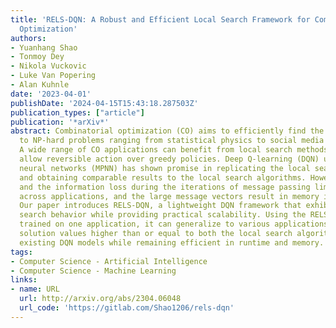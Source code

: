 ```yaml
---
title: 'RELS-DQN: A Robust and Efficient Local Search Framework for Combinatorial
  Optimization'
authors:
- Yuanhang Shao
- Tonmoy Dey
- Nikola Vuckovic
- Luke Van Popering
- Alan Kuhnle
date: '2023-04-01'
publishDate: '2024-04-15T15:43:18.287503Z'
publication_types: ["article"]
publication: '*arXiv*'
abstract: Combinatorial optimization (CO) aims to efficiently find the best solution
  to NP-hard problems ranging from statistical physics to social media marketing.
  A wide range of CO applications can benefit from local search methods because they
  allow reversible action over greedy policies. Deep Q-learning (DQN) using message-passing
  neural networks (MPNN) has shown promise in replicating the local search behavior
  and obtaining comparable results to the local search algorithms. However, the over-smoothing
  and the information loss during the iterations of message passing limit its robustness
  across applications, and the large message vectors result in memory inefficiency.
  Our paper introduces RELS-DQN, a lightweight DQN framework that exhibits the local
  search behavior while providing practical scalability. Using the RELS-DQN model
  trained on one application, it can generalize to various applications by providing
  solution values higher than or equal to both the local search algorithms and the
  existing DQN models while remaining efficient in runtime and memory.
tags:
- Computer Science - Artificial Intelligence
- Computer Science - Machine Learning
links:
- name: URL
  url: http://arxiv.org/abs/2304.06048
  url_code: 'https://gitlab.com/Shao1206/rels-dqn'
---
```

